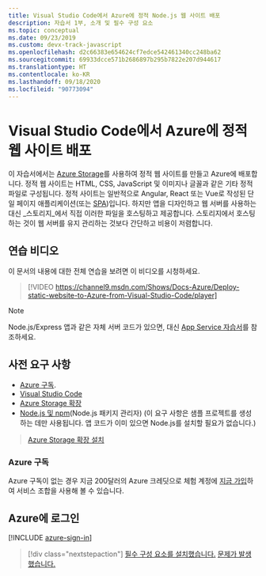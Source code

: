 ```yaml
---
title: Visual Studio Code에서 Azure에 정적 Node.js 웹 사이트 배포
description: 자습서 1부, 소개 및 필수 구성 요소
ms.topic: conceptual
ms.date: 09/23/2019
ms.custom: devx-track-javascript
ms.openlocfilehash: d2c66383e654624cf7edce542461340cc248ba62
ms.sourcegitcommit: 69933dcce571b2686897b295b7822e207d944617
ms.translationtype: HT
ms.contentlocale: ko-KR
ms.lasthandoff: 09/18/2020
ms.locfileid: "90773094"
---
```

# <a name="deploy-a-static-website-to-azure-from-visual-studio-code"></a>Visual Studio Code에서 Azure에 정적 웹 사이트 배포

이 자습서에서는 [Azure Storage](/azure/storage)를 사용하여 정적 웹 사이트를 만들고 Azure에 배포합니다. 정적 웹 사이트는 HTML, CSS, JavaScript 및 이미지나 글꼴과 같은 기타 정적 파일로 구성됩니다. 정적 사이트는 일반적으로 Angular, React 또는 Vue로 작성된 단일 페이지 애플리케이션(또는 [SPA](https://en.wikipedia.org/wiki/Single-page_application))입니다. 하지만 앱을 디자인하고 웹 서버를 사용하는 대신 _스토리지_에서 직접 이러한 파일을 호스팅하고 제공합니다. 스토리지에서 호스팅하는 것이 웹 서버를 유지 관리하는 것보다 간단하고 비용이 저렴합니다.

## <a name="walkthrough-video"></a>연습 비디오

이 문서의 내용에 대한 전체 연습을 보려면 이 비디오를 시청하세요.

> [!VIDEO https://channel9.msdn.com/Shows/Docs-Azure/Deploy-static-website-to-Azure-from-Visual-Studio-Code/player]

> [!NOTE]
> Node.js/Express 앱과 같은 자체 서버 코드가 있으면, 대신 [App Service 자습서](tutorial-vscode-azure-app-service-node-01.md)를 참조하세요.

## <a name="prerequisites"></a>사전 요구 사항

- [Azure 구독](#azure-subscription).
- [Visual Studio Code](https://code.visualstudio.com/)
- [Azure Storage 확장](https://marketplace.visualstudio.com/items?itemName=ms-azuretools.vscode-azurestorage)
- [Node.js 및 npm](https://nodejs.org/en/download)(Node.js 패키지 관리자) (이 요구 사항은 샘플 프로젝트를 생성하는 데만 사용됩니다. 앱 코드가 이미 있으면 Node.js를 설치할 필요가 없습니다.)

> <a class="tutorial-install-extension-btn" href="https://marketplace.visualstudio.com/items?itemName=ms-azuretools.vscode-azurestorage">Azure Storage 확장 설치</a>

### <a name="azure-subscription"></a>Azure 구독

Azure 구독이 없는 경우 지금 200달러의 Azure 크레딧으로 체험 계정에 [지금 가입](https://azure.microsoft.com/free/?utm_source=campaign&utm_campaign=vscode-tutorial-static-website&mktingSource=vscode-tutorial-static-website)하여 서비스 조합을 사용해 볼 수 있습니다.

## <a name="sign-in-to-azure"></a>Azure에 로그인

[!INCLUDE [azure-sign-in](includes/azure-sign-in.md)]

> [!div class="nextstepaction"]
> [필수 구성 요소를 설치했습니다.](tutorial-vscode-static-website-node-02.md) [문제가 발생했습니다.](https://www.research.net/r/PWZWZ52?tutorial=node-deployment-staticwebsite&step=getting-started)